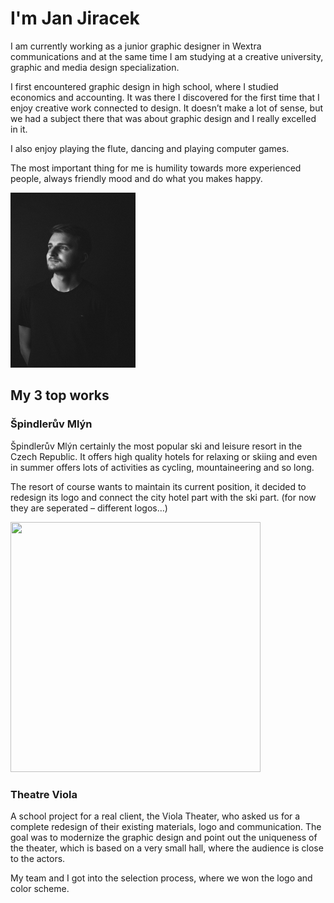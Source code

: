 <h1>I'm Jan Jiracek</h1>

I am currently working as a junior graphic designer in Wextra communications and at the same time I am studying at a creative university, graphic and media design specialization.

I first encountered graphic design in high school, where I studied economics and accounting. It was there I discovered for the first time that I enjoy creative work connected to design. It doesn’t make a lot of sense, but we had a subject there that was about graphic design and I really excelled in it.

I also enjoy playing the flute, dancing and playing computer games. 

The most important thing for me is humility  towards more experienced people, always friendly mood and do what you makes happy.

<img src="profile.jpeg" 
     width="200" 
     height="280" />

<h2>My 3 top works</h2>
<h3>Špindlerův Mlýn</h3>
<p>Špindlerův Mlýn certainly the most popular ski and leisure resort in the Czech Republic. It offers high quality hotels for relaxing or skiing and even in summer offers lots of activities as cycling, mountaineering and so long.

The resort of course wants to maintain its current position, it decided to redesign its logo and connect the city hotel part with the ski part. (for now they are seperated – different logos…) 

</p>
 <img src="visual_identity.png" 
     width="400" 
     height="400" />
<h3>Theatre Viola</h3>
<p>A school project for a real client, the Viola Theater, who asked us for a complete redesign of their existing materials, logo and communication. The goal was to modernize the graphic design and point out the uniqueness of the theater, which is based on a very small hall, where the audience is close to the actors.</p>

<p>
My team and I got into the selection process, where we won the logo and color scheme.</p>
